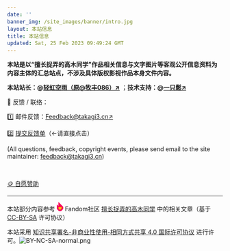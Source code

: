 ```yaml
---
date: ''
banner_img: /site_images/banner/intro.jpg
layout: 本站信息
title: 本站信息
updated: Sat, 25 Feb 2023 09:49:24 GMT
---
```

**本站是以“擅长捉弄的高木同学”作品相关信息与文字图片等客观公开信息资料为内容主体的汇总站点，不涉及具体版权影视作品本身文件内容。**

**本站站长：@[轻虹空雨（原@牧丰086）↗️](https://mufeng086.com)** ；**技术支持：@[一只鬆↗️](https://takagi.icu)**

📨 反馈 / 联络：

1️⃣ 邮件反馈：[Feedback@takagi3.cn↗️](mailto:feedback@takagi3.cn)

2️⃣ [提交反馈单](https://docs.qq.com/form/page/DTlRZSU9RVE1YcEZW?u=3f2a61a5441245c7831c8b16bf0b34d4#/fill)（←请直接点击）

(All questions, feedback, copyright events, please send email to the site maintainer: feedback@takagi3.cn)

<br/>

[🪙 自愿赞助](https://mufeng086.com/support)


---
本站部分内容参考 <img src="/public/site_images/site_icon/Fandom.png" alt="60px-Fandom_fire_logo.svg.png" border="0" width="15" /> Fandom社区 [擅长捉弄的高木同学](
https://karakai-jouzu-no-takagi-san.fandom.com/zh/wiki/擅长捉弄的高木同学) 中的相关文章（基于 [CC-BY-SA](https://www.fandom.com/zh/licensing-zh) 许可协议）

本站采用 [知识共享署名-非商业性使用-相同方式共享 4.0 国际许可协议](http://creativecommons.org/licenses/by-nc-sa/4.0/) 进行许可。![BY-NC-SA-normal.png](/public/site_images/site_icon/CC4.0-BY-NC-SA)
